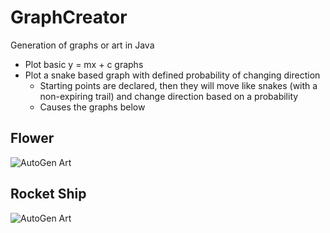 # GraphCreator
 Generation of graphs or art in Java
 
 - Plot basic y = mx + c graphs
 - Plot a snake based graph with defined probability of changing direction
     - Starting points are declared, then they will move like snakes (with a non-expiring trail) and change direction based on a probability
      - Causes the graphs below



## Flower
![AutoGen Art](https://i.ibb.co/DkggtTT/2.png)

## Rocket Ship
![AutoGen Art](https://i.ibb.co/k5tpZM9/rocket-Ship.png)
